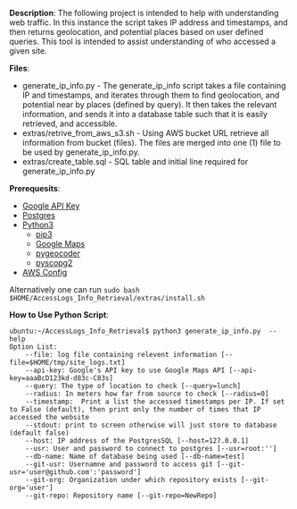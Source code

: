 **Description**: 
The following project is intended to help with understanding web traffic. In this instance the script takes IP address and timestamps, and then returns geolocation, and potential places based on user defined queries. This tool is intended to assist understanding of who accessed a given site. 

**Files**:
* generate_ip_info.py - The generate_ip_info script takes a file containing IP and timestamps, and iterates through them to find geolocation, and potential near by places (defined by query). It then takes the relevant information, and sends it into a database table such that it is easily retrieved, and accessible. 
* extras/retrive_from_aws_s3.sh - Using AWS bucket URL retrieve all information from bucket (files). The files are merged into one (1) file to be used by generate_ip_info.py. 
* extras/create_table.sql - SQL table and initial line required for generate_ip_info.py   

**Prerequesits**: 
* [Google API Key](https://developers.google.com/maps/documentation/javascript/get-api-key) 
* [Postgres](https://www.postgresql.org/download/) 
* [Python3](https://www.python.org)
   * [pip3](https://pip.pypa.io/en/stable/reference/pip_install/) 
   * [Google Maps](https://github.com/googlemaps/google-maps-services-python) 
   * [pygeocoder](https://github.com/tachang/pygeocoder) 
   * [pyscopg2](https://pypi.python.org/pypi/psycopg2) 
* [AWS Config](https://docs.aws.amazon.com/cli/latest/userguide/awscli-install-linux.html) 

Alternatively one can run ```sudo bash $HOME/AccessLogs_Info_Retrieval/extras/install.sh``` 

**How to Use Python Script**: 

```
ubuntu:~/AccessLogs_Info_Retrieval$ python3 generate_ip_info.py  --help 
Option List: 
	--file: log file containing relevent information [--file=$HOME/tmp/site_logs.txt]
	--api-key: Google's API key to use Google Maps API [--api-key=aaaBcD123kd-d83c-C83s]
	--query: The type of location to check [--query=lunch]
	--radius: In meters how far from source to check [--radius=0]
	--timestamp:  Print a list the accessed timestamps per IP. If set to False (default), then print only the number of times that IP accessed the website
	--stdout: print to screen otherwise will just store to database (default false)
	--host: IP address of the PostgresSQL [--host=127.0.0.1]
	--usr: User and password to connect to postgres [--usr=root:'']
	--db-name: Name of database being used [--db-name=test]
	--git-usr: Usernamne and password to access git [--git-usr='user@github.com':'password']
	--git-org: Organization under which repository exists [--git-org='user']
	--git-repo: Repository name [--git-repo=NewRepo]
```
